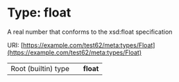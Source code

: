
# Type: float


A real number that conforms to the xsd:float specification

URI: [https://example.com/test62/meta:types/Float](https://example.com/test62/meta:types/Float)

|  |  |  |
| --- | --- | --- |
| Root (builtin) type | | **float** |

